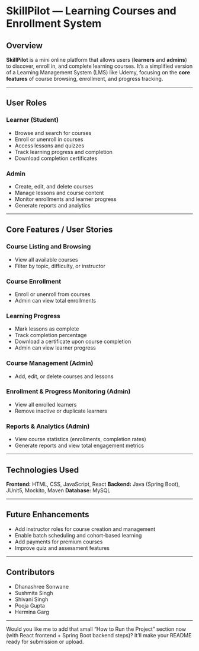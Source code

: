 
# SkillPilot — Learning Courses and Enrollment System

## Overview

**SkillPilot** is a mini online platform that allows users (**learners** and **admins**) to discover, enroll in, and complete learning courses.
It’s a simplified version of a Learning Management System (LMS) like Udemy, focusing on the **core features** of course browsing, enrollment, and progress tracking.

---

## User Roles

### Learner (Student)

* Browse and search for courses
* Enroll or unenroll in courses
* Access lessons and quizzes
* Track learning progress and completion
* Download completion certificates

### Admin

* Create, edit, and delete courses
* Manage lessons and course content
* Monitor enrollments and learner progress
* Generate reports and analytics

---

## Core Features / User Stories

###  Course Listing and Browsing

* View all available courses
* Filter by topic, difficulty, or instructor

###  Course Enrollment

* Enroll or unenroll from courses
* Admin can view total enrollments

###  Learning Progress

* Mark lessons as complete
* Track completion percentage
* Download a certificate upon course completion
* Admin can view learner progress

### Course Management (Admin)

* Add, edit, or delete courses and lessons

### Enrollment & Progress Monitoring (Admin)

* View all enrolled learners
* Remove inactive or duplicate learners

### Reports & Analytics (Admin)

* View course statistics (enrollments, completion rates)
* Generate reports and view total engagement metrics

---

## Technologies Used

**Frontend:** HTML, CSS, JavaScript, React
**Backend:** Java (Spring Boot), JUnit5, Mockito, Maven
**Database:** MySQL

---

## Future Enhancements

* Add instructor roles for course creation and management
* Enable batch scheduling and cohort-based learning
* Add payments for premium courses
* Improve quiz and assessment features

---

## Contributors

* Dhanashree Sonwane
* Sushmita Singh
* Shivani Singh
* Pooja Gupta
* Hermina Garg

---


Would you like me to add that small “How to Run the Project” section now (with React frontend + Spring Boot backend steps)? It’ll make your README ready for submission or upload.

